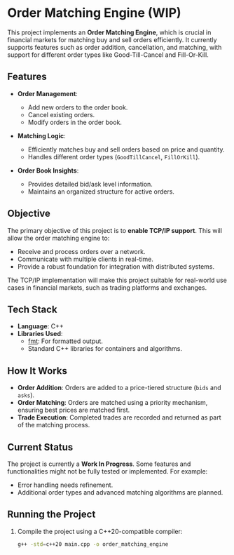 # Order Matching Engine (WIP)

This project implements an **Order Matching Engine**, which is crucial in financial markets for matching buy and sell orders efficiently. It currently supports features such as order addition, cancellation, and matching, with support for different order types like Good-Till-Cancel and Fill-Or-Kill.

## Features

- **Order Management**:
  - Add new orders to the order book.
  - Cancel existing orders.
  - Modify orders in the order book.
  
- **Matching Logic**:
  - Efficiently matches buy and sell orders based on price and quantity.
  - Handles different order types (`GoodTillCancel`, `FillOrKill`).

- **Order Book Insights**:
  - Provides detailed bid/ask level information.
  - Maintains an organized structure for active orders.

## Objective

The primary objective of this project is to **enable TCP/IP support**. This will allow the order matching engine to:
- Receive and process orders over a network.
- Communicate with multiple clients in real-time.
- Provide a robust foundation for integration with distributed systems.

The TCP/IP implementation will make this project suitable for real-world use cases in financial markets, such as trading platforms and exchanges.

## Tech Stack

- **Language**: C++
- **Libraries Used**:
  - [fmt](https://github.com/fmtlib/fmt): For formatted output.
  - Standard C++ libraries for containers and algorithms.

## How It Works

- **Order Addition**: Orders are added to a price-tiered structure (`bids` and `asks`).
- **Order Matching**: Orders are matched using a priority mechanism, ensuring best prices are matched first.
- **Trade Execution**: Completed trades are recorded and returned as part of the matching process.

## Current Status

The project is currently a **Work In Progress**. Some features and functionalities might not be fully tested or implemented. For example:
- Error handling needs refinement.
- Additional order types and advanced matching algorithms are planned.

## Running the Project

1. Compile the project using a C++20-compatible compiler:
   ```bash
   g++ -std=c++20 main.cpp -o order_matching_engine

